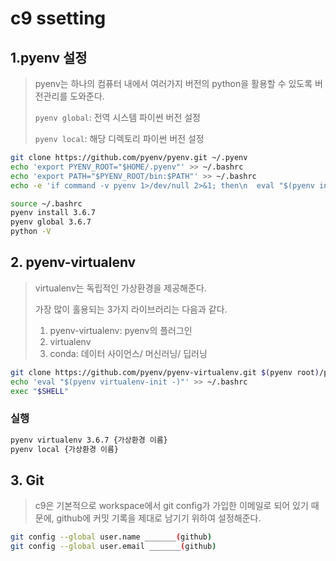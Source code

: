 # c9 ssetting

## 1.pyenv 설정

> pyenv는 하나의 컴퓨터 내에서 여러가지 버전의 python을 활용할 수 있도록 버전관리를 도와준다.
>
> `pyenv global`: 전역 시스템 파이썬 버전 설정
>
> `pyenv local`: 해당 디렉토리 파이썬 버전 설정

```bash
git clone https://github.com/pyenv/pyenv.git ~/.pyenv
echo 'export PYENV_ROOT="$HOME/.pyenv"' >> ~/.bashrc
echo 'export PATH="$PYENV_ROOT/bin:$PATH"' >> ~/.bashrc
echo -e 'if command -v pyenv 1>/dev/null 2>&1; then\n  eval "$(pyenv init -)"\nfi' >> ~/.bashrc

source ~/.bashrc
pyenv install 3.6.7
pyenv global 3.6.7
python -V
```





## 2. pyenv-virtualenv

> virtualenv는 독립적인 가상환경을 제공해준다.
>
> 가장 많이 홀용되는 3가지 라이브러리는 다음과 같다.
>
> 1. pyenv-virtualenv: pyenv의 플러그인
> 2. virtualenv
> 3. conda: 데이터 사이언스/ 머신러닝/ 딥러닝

```bash
git clone https://github.com/pyenv/pyenv-virtualenv.git $(pyenv root)/plugins/pyenv-virtualenv
echo 'eval "$(pyenv virtualenv-init -)"' >> ~/.bashrc
exec "$SHELL"
```



### 실행

```bash
pyenv virtualenv 3.6.7 {가상환경 이름}
pyenv local {가상환경 이름}
```





## 3. Git

> c9은 기본적으로 workspace에서 git config가 가입한 이메일로 되어 있기 때문에, github에 커밋 기록을 제대로 남기기 위하여 설정해준다.

```bash
git config --global user.name _______(github)
git config --global user.email _______(github)
```

